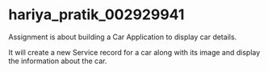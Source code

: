 # hariya_pratik_002929941

Assignment is about building a Car Application to display car details.

It will create a new Service record for a car along with its image and display the information about the car.